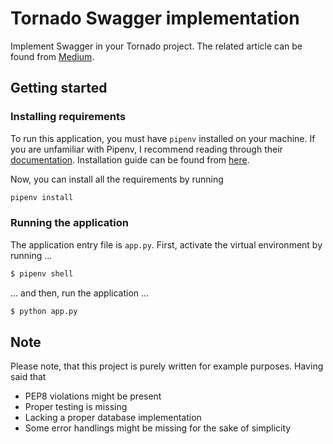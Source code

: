# Tornado Swagger implementation

Implement Swagger in your Tornado project. The related article can be found from [Medium](https://medium.com/@juhoenala/using-swagger-with-tornado-a6f051342718).

## Getting started

### Installing requirements

To run this application, you must have `pipenv` installed on your machine. If you are unfamiliar with Pipenv, I recommend reading through their [documentation](https://pipenv.pypa.io/en/latest/). Installation guide can be found from [here](https://pipenv.pypa.io/en/latest/#install-pipenv-today).

Now, you can install all the requirements by running

```sh
pipenv install
```

### Running the application

The application entry file is `app.py`. First, activate the virtual environment by running ...

```sh
$ pipenv shell
```

... and then, run the application ...

```sh
$ python app.py
```

## Note

Please note, that this project is purely written for example purposes. Having said that

- PEP8 violations might be present
- Proper testing is missing
- Lacking a proper database implementation
- Some error handlings might be missing for the sake of simplicity
